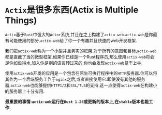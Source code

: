 # `Actix`是很多东西(Actix is Multiple Things)
`Actix`基于`Rust`中强大的`Actor`系统,并且在之上构建了`actix-web`.`actix-web`是你最有可能使用的部分.`actix-web`给了你一个有趣并且快速的web开发框架.

我们把`actix-web`称为一个小型并且务实的框架.对于所有的意图和目标,`actix-web`都是直截了当的微型框架.如果你已经是一个Rust程序员,那么使用`actix-web`将会是你如鱼得水,加入你是别的语言转过来的,你也会发现`actix-web`易于上手.

使用`actix-web`开发的应用是一个包含在原生可执行程序中的`HTTP`服务器.你可以将其作为一个后端服务工作于`nginx`之后,或者直接使用它.即使没有其他的服务器,`actix-web`也能够提供`HTTP1/2`和`SSL/TLS`的支持.这一点使得`actix-web`在构建小的服务器上十分有用.

**最重要的事情:`actix-web`运行在`Rust 1.26`或更新的版本上,在`stable`版本也能工作.**


